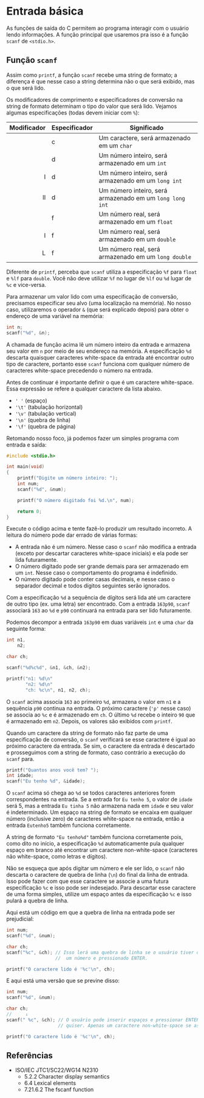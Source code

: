 # Entrada básica

As funções de saída do C permitem ao programa interagir com o usuário lendo
informações. A função principal que usaremos pra isso é a função `scanf` de
`<stdio.h>`.

## Função `scanf`

Assim como `printf`, a função `scanf` recebe uma string de formato; a diferença
é que nesse caso a string determina não o que será exibido, mas o que será lido.

Os modificadores de comprimento e especificadores de conversão na string de
formato determinam o tipo do valor que será lido. Vejamos algumas especificações
(todas devem iniciar com `%`):

| Modificador | Especificador | Significado                                              |
| ----------: | :------------ | -------------------------------------------------------- |
|             | c             | Um caractere, será armazenado em um `char`               |
|             | d             | Um número inteiro, será armazenado em um `int`           |
|           l | d             | Um número inteiro, será armazenado em um `long int`      |
|          ll | d             | Um número inteiro, será armazenado em um `long long int` |
|             | f             | Um número real, será armazenado em um `float`            |
|           l | f             | Um número real, será armazenado em um `double`           |
|           L | f             | Um número real, será armazenado em um `long double`      |

Diferente de `printf`, perceba que `scanf` utiliza a especificação `%f` para
`float` e `%lf` para `double`. Você não deve utilizar `%f` no lugar de `%lf` ou
`%d` lugar de `%c` e vice-versa.

Para armazenar um valor lido com uma especificação de conversão, precisamos
especificar seu alvo (uma localização na memória). No nosso caso, utilizaremos o
operador `&` (que será explicado depois) para obter o endereço de uma variável
na memória:

```c
int n;
scanf("%d", &n);
```

A chamada de função acima lê um número inteiro da entrada e armazena seu valor
em `n` por meio de seu endereço na memória. A especificação `%d` descarta
quaisquer caracteres white-space da entrada até encontrar outro tipo de
caractere, portanto esse `scanf` funciona com qualquer número de caracteres
white-space precedendo o número na entrada.

Antes de continuar é importante definir o que é um caractere white-space. Essa
expressão se refere a qualquer caractere da lista abaixo.

- `' '` (espaço)
- `'\t'` (tabulação horizontal)
- `'\v'` (tabulação vertical)
- `'\n'` (quebra de linha)
- `'\f'` (quebra de página)

Retomando nosso foco, já podemos fazer um simples programa com entrada e saída:

```c
#include <stdio.h>

int main(void)
{
    printf("Digite um número inteiro: ");
    int num;
    scanf("%d", &num);

    printf("O número digitado foi %d.\n", num);

    return 0;
}
```

Execute o código acima e tente fazê-lo produzir um resultado incorreto. A
leitura do número pode dar errado de várias formas:

- A entrada não é um número. Nesse caso o `scanf` não modifica a entrada (exceto
  por descartar caracteres white-space iniciais) e ela pode ser lida
  futuramente.
- O número digitado pode ser grande demais para ser armazenado em um `int`.
  Nesse caso o comportamento do programa é indefinido.
- O número digitado pode conter casas decimais, e nesse caso o separador decimal
  e todos dígitos seguintes serão ignorados.

Com a especificação `%d` a sequência de dígitos será lida até um caractere de
outro tipo (ex. uma letra) ser encontrado. Com a entrada `163p90`, `scanf`
associará `163` ao `%d` e `p90` continuará na entrada para ser lido futuramente.

Podemos decompor a entrada `163p90` em duas variáveis `int` e uma `char` da
seguinte forma:

```c
int n1,
    n2;

char ch;

scanf("%d%c%d", &n1, &ch, &n2);

printf("n1: %d\n"
       "n2: %d\n"
       "ch: %c\n", n1, n2, ch);
```

O `scanf` acima associa `163` ao primeiro `%d`, armazena o valor em `n1` e a
sequência `p90` continua na entrada. O próximo caractere (`'p'` nesse caso) se
associa ao `%c` e é armazenado em `ch`. O último `%d` recebe o inteiro `90` que
é armazenado em `n2`. Depois, os valores são exibidos com `printf`.

Quando um caractere da string de formato não faz parte de uma especificação de
conversão, o `scanf` verificará se esse caractere é igual ao próximo caractere
da entrada. Se sim, o caractere da entrada é descartado e prosseguimos com a
string de formato, caso contrário a execução do `scanf` para.

```c
printf("Quantos anos você tem? ");
int idade;
scanf("Eu tenho %d", &idade);
```

O `scanf` acima só chega ao `%d` se todos caracteres anteriores forem
correspondentes na entrada. Se a entrada for `Eu tenho 5`, o valor de `idade`
será 5, mas a entrada `Eu tinha 5` não armazena nada em `idade` e seu valor é
indeterminado. Um espaço na string de formato se encaixa em qualquer número
(inclusive zero) de caracteres white-space na entrada, então a entrada
`Eutenho5` também funciona corretamente.

A string de formato `"Eu tenho%d"` também funciona corretamente pois, como dito
no início, a especificação `%d` automaticamente pula qualquer espaço em branco
até encontrar um caractere non-white-space (caracteres não white-space, como
letras e dígitos).

Não se esqueça que após digitar um número e ele ser lido, o `scanf` não descarta
o caractere de quebra de linha (`\n`) do final da linha de entrada. Isso pode
fazer com que esse caractere se associe a uma futura especificação `%c` e isso
pode ser indesejado. Para descartar esse caractere de uma forma simples, utilize
um espaço antes da especificação `%c` e isso pulará a quebra de linha.

Aqui está um código em que a quebra de linha na entrada pode ser prejudicial:

```c
int num;
scanf("%d", &num);

char ch;
scanf("%c", &ch); // Isso lerá uma quebra de linha se o usuário tiver digitado
                  //  um número e pressionado ENTER.

printf("O caractere lido é '%c'\n", ch);
```

E aqui está uma versão que se previne disso:

```c
int num;
scanf("%d", &num);

char ch;
//     ↓
scanf(" %c", &ch); // O usuário pode inserir espaços e pressionar ENTER o quanto
                   // quiser. Apenas um caractere non-white-space se associará.

printf("O caractere lido é '%c'\n", ch);
```

## Referências

- ISO/IEC JTC1/SC22/WG14 N2310
  <!-- Sequências de escape -->
  - 5.2.2 Character display semantics
  <!-- Caracteres white-space -->
  - 6.4 Lexical elements
  <!-- Comportamento que se aplica à função scanf -->
  - 7.21.6.2 The fscanf function
